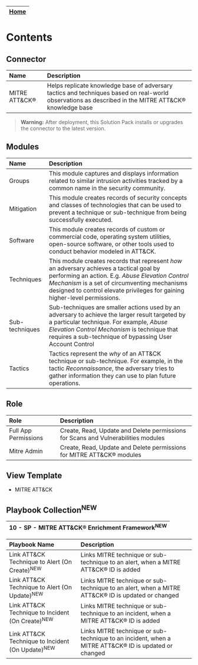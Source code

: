 | [Home](https://github.com/fortinet-fortisoar/solution-pack-mitre-attack-enrichment-framework/blob/release/2.0.3/README.md) |
|----------------------------------------------------------------------------------------------------------------------------|

# Contents

## Connector

| Name              | Description                                                                                                                                              |
|:------------------|:---------------------------------------------------------------------------------------------------------------------------------------------------------|
| MITRE ATT&CK&reg; | Helps replicate knowledge base of adversary tactics and techniques based on real-world observations as described in the MITRE ATT&CK&reg; knowledge base |

>**Warning:** After deployment, this Solution Pack installs or upgrades the connector to the latest version.

## Modules

| Name           | Description                                                                                                                                                                                                                                                                |
|:---------------|:---------------------------------------------------------------------------------------------------------------------------------------------------------------------------------------------------------------------------------------------------------------------------|
| Groups         | This module captures and displays information related to similar intrusion activities tracked by a common name in the security community.                                                                                                                                  |
| Mitigation     | This module creates records of security concepts and classes of technologies that can be used to prevent a technique or sub-technique from being successfully executed.                                                                                                    |
| Software       | This module creates records of custom or commercial code, operating system utilities, open-source software, or other tools used to conduct behavior modeled in ATT&CK.                                                                                                     |
| Techniques     | This module creates records that represent *how* an adversary achieves a tactical goal by performing an action. E.g. *Abuse Elevation Control Mechanism* is a set of circumventing mechanisms designed to control elevate privileges for gaining higher-level permissions. |
| Sub-techniques | Sub-techniques are smaller actions used by an adversary to achieve the larger result targeted by a particular technique. For example, *Abuse Elevation Control Mechanism* is technique that requires a sub-technique of bypassing User Account Control                     |
| Tactics        | Tactics represent the *why* of an ATT&CK technique or sub-technique. For example, in the tactic *Reconnaissance*, the adversary tries to gather information they can use to plan future operations.                                                                        |

## Role

| Role                 | Description                                                                       |
|:---------------------|:----------------------------------------------------------------------------------|
| Full App Permissions | Create, Read, Update and Delete permissions for Scans and Vulnerabilities modules |
| Mitre Admin          | Create, Read, Update and Delete permissions for MITRE ATT&CK&reg; modules         |

## View Template

- MITRE ATT&CK

## Playbook Collection<sup>NEW</sup>

| 10 - SP - MITRE ATT&CK&reg; Enrichment Framework<sup>NEW</sup> |
|:----------------------------------------------------------|

| Playbook Name                                               | Description                                                                                              |
|:------------------------------------------------------------|:---------------------------------------------------------------------------------------------------------|
| Link ATT&CK Technique to Alert (On Create)<sup>NEW</sup>    | Links MITRE technique or sub-technique to an alert, when a MITRE ATT&CK&reg; ID is added                 |
| Link ATT&CK Technique to Alert (On Update)<sup>NEW</sup>    | Links MITRE technique or sub-technique to an alert, when a MITRE ATT&CK&reg; ID is updated or changed    |
| Link ATT&CK Technique to Incident (On Create)<sup>NEW</sup> | Links MITRE technique or sub-technique to an incident, when a MITRE ATT&CK&reg; ID is added              |
| Link ATT&CK Technique to Incident (On Update)<sup>NEW</sup> | Links MITRE technique or sub-technique to an incident, when a MITRE ATT&CK&reg; ID is updated or changed |